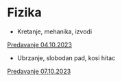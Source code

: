 # Fizika

- Kretanje, mehanika, izvodi

[Predavanje 04.10.2023](https://github.com/swagineering/swagineering.github.io/files/12820051/fizika04102023.pdf)

- Ubrzanje, slobodan pad, kosi hitac

[Predavanje 07.10.2023](https://github.com/swagineering/swagineering.github.io/files/12838019/fizika20231007.pdf)
